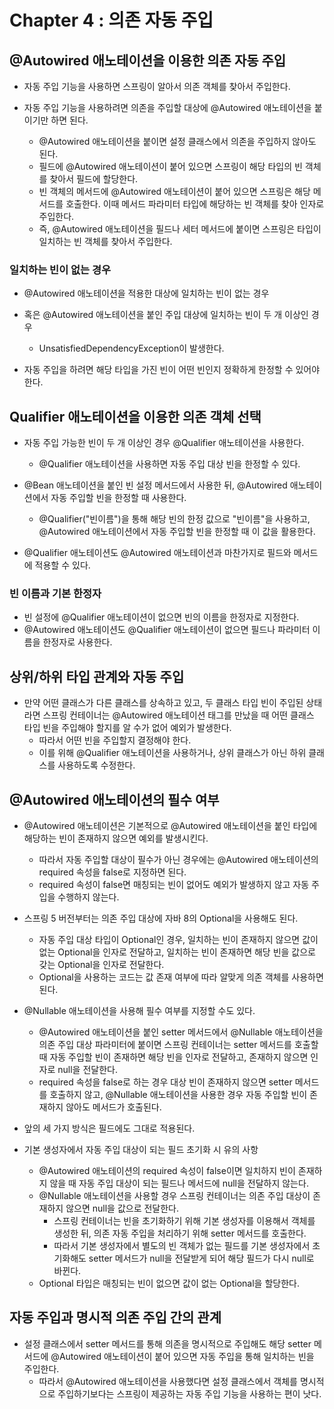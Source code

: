 # Chapter 4 : 의존 자동 주입

## @Autowired 애노테이션을 이용한 의존 자동 주입

* 자동 주입 기능을 사용하면 스프링이 알아서 의존 객체를 찾아서 주입한다.

* 자동 주입 기능을 사용하려면 의존을 주입할 대상에 @Autowired 애노테이션을 붙이기만 하면 된다.
  * @Autowired 애노테이션을 붙이면 설정 클래스에서 의존을 주입하지 않아도 된다.
  * 필드에 @Autowired 애노테이션이 붙어 있으면 스프링이 해당 타입의 빈 객체를 찾아서 필드에 할당한다.
  * 빈 객체의 메서드에 @Autowired 애노테이션이 붙어 있으면 스프링은 해당 메서드를 호출한다. 이때 메서드 파라미터 타입에 해당하는 빈 객체를 찾아 인자로 주입한다.
  * 즉, @Autowired 애노테이션을 필드나 세터 메서드에 붙이면 스프링은 타입이 일치하는 빈 객체를 찾아서 주입한다.
  
### 일치하는 빈이 없는 경우

* @Autowired 애노테이션을 적용한 대상에 일치하는 빈이 없는 경우
* 혹은 @Autowired 애노테이션을 붙인 주입 대상에 일치하는 빈이 두 개 이상인 경우
  * UnsatisfiedDependencyException이 발생한다.
  
* 자동 주입을 하려면 해당 타입을 가진 빈이 어떤 빈인지 정확하게 한정할 수 있어야 한다.

## Qualifier 애노테이션을 이용한 의존 객체 선택

* 자동 주입 가능한 빈이 두 개 이상인 경우 @Qualifier 애노테이션을 사용한다.
  * @Qualifier 애노테이션을 사용하면 자동 주입 대상 빈을 한정할 수 있다.

* @Bean 애노테이션을 붙인 빈 설정 메서드에서 사용한 뒤, @Autowired 애노테이션에서 자동 주입할 빈을 한정할 때 사용한다.
  * @Qualifier("빈이름")을 통해 해당 빈의 한정 값으로 "빈이름"을 사용하고, @Autowired 애노테이션에서 자동 주입할 빈을 한정할 때 이 값을 활용한다.
  
* @Qualifier 애노테이션도 @Autowired 애노테이션과 마찬가지로 필드와 메서드에 적용할 수 있다.

### 빈 이름과 기본 한정자

* 빈 설정에 @Qualifier 애노테이션이 없으면 빈의 이름을 한정자로 지정한다.
* @Autowired 애노테이션도 @Qualifier 애노테이션이 없으면 필드나 파라미터 이름을 한정자로 사용한다.

## 상위/하위 타입 관계와 자동 주입

* 만약 어떤 클래스가 다른 클래스를 상속하고 있고, 두 클래스 타입 빈이 주입된 상태라면 스프링 컨테이너는 @Autowired 애노테이션 태그를 만났을 때 어떤 클래스 타입 빈을 주입해야 할지를 알 수가 없어 예외가 발생한다.
  * 따라서 어떤 빈을 주입할지 결정해야 한다.
  * 이를 위해 @Qualifier 애노테이션을 사용하거나, 상위 클래스가 아닌 하위 클래스를 사용하도록 수정한다.
  
## @Autowired 애노테이션의 필수 여부

* @Autowired 애노테이션은 기본적으로 @Autowired 애노테이션을 붙인 타입에 해당하는 빈이 존재하지 않으면 예외를 발생시킨다.
  * 따라서 자동 주입할 대상이 필수가 아닌 경우에는 @Autowired 애노테이션의 required 속성을 false로 지정하면 된다.
  * required 속성이 false면 매칭되는 빈이 없어도 예외가 발생하지 않고 자동 주입을 수행하지 않는다.

* 스프링 5 버전부터는 의존 주입 대상에 자바 8의 Optional을 사용해도 된다.
  * 자동 주입 대상 타입이 Optional인 경우, 일치하는 빈이 존재하지 않으면 값이 없는 Optional을 인자로 전달하고, 일치하는 빈이 존재하면 해당 빈을 값으로 갖는 Optional을 인자로 전달한다.
  * Optional을 사용하는 코드는 값 존재 여부에 따라 알맞게 의존 객체를 사용하면 된다.
  
* @Nullable 애노테이션을 사용해 필수 여부를 지정할 수도 있다.
  * @Autowired 애노테이션을 붙인 setter 메서드에서 @Nullable 애노테이션을 의존 주입 대상 파라미터에 붙이면 스프링 컨테이너는 setter 메서드를 호출할 때 자동 주입할 빈이 존재하면 해당 빈을 인자로 전달하고, 존재하지 않으면 인자로 null을 전달한다.
  * required 속성을 false로 하는 경우 대상 빈이 존재하지 않으면 setter 메서드를 호출하지 않고, @Nullable 애노테이션을 사용한 경우 자동 주입할 빈이 존재하지 않아도 메서드가 호출된다.
  
* 앞의 세 가지 방식은 필드에도 그대로 적용된다.

* 기본 생성자에서 자동 주입 대상이 되는 필드 초기화 시 유의 사항
  * @Autowired 애노테이션의 required 속성이 false이면 일치하지 빈이 존재하지 않을 때 자동 주입 대상이 되는 필드나 메서드에 null을 전달하지 않는다.
  * @Nullable 애노테이션을 사용할 경우 스프링 컨테이너는 의존 주입 대상이 존재하지 않으면 null을 값으로 전달한다.
    * 스프링 컨테이너는 빈을 초기화하기 위해 기본 생성자를 이용해서 객체를 생성한 뒤, 의존 자동 주입을 처리하기 위해 setter 메서드를 호출한다.
    * 따라서 기본 생성자에서 별도의 빈 객체가 없는 필드를 기본 생성자에서 초기화해도 setter 메서드가 null을 전달받게 되어 해당 필드가 다시 null로 바뀐다.
  * Optional 타입은 매칭되는 빈이 없으면 값이 없는 Optional을 할당한다.

## 자동 주입과 명시적 의존 주입 간의 관계

* 설정 클래스에서 setter 메서드를 통해 의존을 명시적으로 주입해도 해당 setter 메서드에 @Autowired 애노테이션이 붙어 있으면 자동 주입을 통해 일치하는 빈을 주입한다.
  * 따라서 @Autowired 애노테이션을 사용했다면 설정 클래스에서 객체를 명시적으로 주입하기보다는 스프링이 제공하는 자동 주입 기능을 사용하는 편이 낫다.